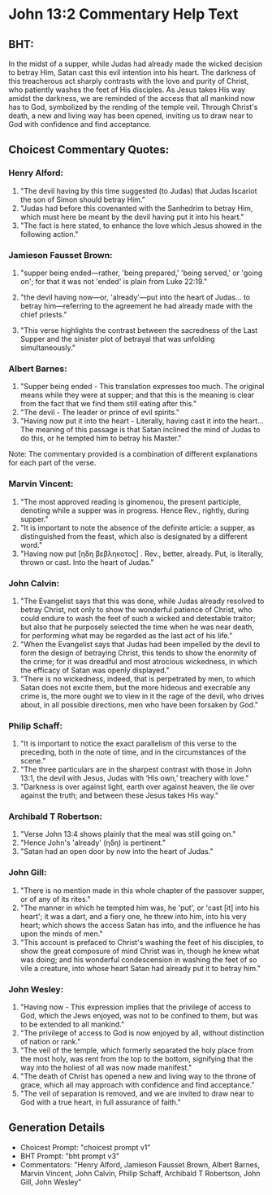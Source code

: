 # John 13:2 Commentary Help Text

## BHT:
In the midst of a supper, while Judas had already made the wicked decision to betray Him, Satan cast this evil intention into his heart. The darkness of this treacherous act sharply contrasts with the love and purity of Christ, who patiently washes the feet of His disciples. As Jesus takes His way amidst the darkness, we are reminded of the access that all mankind now has to God, symbolized by the rending of the temple veil. Through Christ's death, a new and living way has been opened, inviting us to draw near to God with confidence and find acceptance.

## Choicest Commentary Quotes:
### Henry Alford:
1. "The devil having by this time suggested (to Judas) that Judas Iscariot the son of Simon should betray Him." 
2. "Judas had before this covenanted with the Sanhedrim to betray Him, which must here be meant by the devil having put it into his heart." 
3. "The fact is here stated, to enhance the love which Jesus showed in the following action."

### Jamieson Fausset Brown:
1. "supper being ended—rather, 'being prepared,' 'being served,' or 'going on'; for that it was not 'ended' is plain from Luke 22:19." 

2. "the devil having now—or, 'already'—put into the heart of Judas... to betray him—referring to the agreement he had already made with the chief priests." 

3. "This verse highlights the contrast between the sacredness of the Last Supper and the sinister plot of betrayal that was unfolding simultaneously."

### Albert Barnes:
1. "Supper being ended - This translation expresses too much. The original means while they were at supper; and that this is the meaning is clear from the fact that we find them still eating after this."
2. "The devil - The leader or prince of evil spirits."
3. "Having now put it into the heart - Literally, having cast it into the heart... The meaning of this passage is that Satan inclined the mind of Judas to do this, or he tempted him to betray his Master."

Note: The commentary provided is a combination of different explanations for each part of the verse.

### Marvin Vincent:
1. "The most approved reading is ginomenou, the present participle, denoting while a supper was in progress. Hence Rev., rightly, during supper." 
2. "It is important to note the absence of the definite article: a supper, as distinguished from the feast, which also is designated by a different word." 
3. "Having now put [ηδη βεβληκοτος] . Rev., better, already. Put, is literally, thrown or cast. Into the heart of Judas."

### John Calvin:
1. "The Evangelist says that this was done, while Judas already resolved to betray Christ, not only to show the wonderful patience of Christ, who could endure to wash the feet of such a wicked and detestable traitor; but also that he purposely selected the time when he was near death, for performing what may be regarded as the last act of his life."
2. "When the Evangelist says that Judas had been impelled by the devil to form the design of betraying Christ, this tends to show the enormity of the crime; for it was dreadful and most atrocious wickedness, in which the efficacy of Satan was openly displayed."
3. "There is no wickedness, indeed, that is perpetrated by men, to which Satan does not excite them, but the more hideous and execrable any crime is, the more ought we to view in it the rage of the devil, who drives about, in all possible directions, men who have been forsaken by God."

### Philip Schaff:
1) "It is important to notice the exact parallelism of this verse to the preceding, both in the note of time, and in the circumstances of the scene."
2) "The three particulars are in the sharpest contrast with those in John 13:1, the devil with Jesus, Judas with ‘His own,’ treachery with love."
3) "Darkness is over against light, earth over against heaven, the lie over against the truth; and between these Jesus takes His way."

### Archibald T Robertson:
1. "Verse John 13:4 shows plainly that the meal was still going on."
2. "Hence John's 'already' (ηδη) is pertinent."
3. "Satan had an open door by now into the heart of Judas."

### John Gill:
1. "There is no mention made in this whole chapter of the passover supper, or of any of its rites."
2. "The manner in which he tempted him was, he 'put', or 'cast [it] into his heart'; it was a dart, and a fiery one, he threw into him, into his very heart; which shows the access Satan has into, and the influence he has upon the minds of men."
3. "This account is prefaced to Christ's washing the feet of his disciples, to show the great composure of mind Christ was in, though he knew what was doing; and his wonderful condescension in washing the feet of so vile a creature, into whose heart Satan had already put it to betray him."

### John Wesley:
1. "Having now - This expression implies that the privilege of access to God, which the Jews enjoyed, was not to be confined to them, but was to be extended to all mankind."
2. "The privilege of access to God is now enjoyed by all, without distinction of nation or rank."
3. "The veil of the temple, which formerly separated the holy place from the most holy, was rent from the top to the bottom, signifying that the way into the holiest of all was now made manifest."
4. "The death of Christ has opened a new and living way to the throne of grace, which all may approach with confidence and find acceptance."
5. "The veil of separation is removed, and we are invited to draw near to God with a true heart, in full assurance of faith."


## Generation Details
- Choicest Prompt: "choicest prompt v1"
- BHT Prompt: "bht prompt v3"
- Commentators: "Henry Alford, Jamieson Fausset Brown, Albert Barnes, Marvin Vincent, John Calvin, Philip Schaff, Archibald T Robertson, John Gill, John Wesley"
